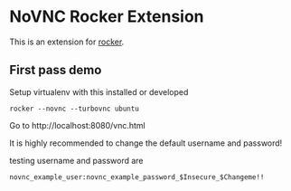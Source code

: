 # NoVNC Rocker Extension

This is an extension for [rocker](https://github.com/osrf/rocker).

## First pass demo 

Setup virtualenv with this installed or developed

`rocker --novnc --turbovnc ubuntu`

Go to http://localhost:8080/vnc.html

It is highly recommended to change the default username and password!

testing username and password are

    novnc_example_user:novnc_example_password_$Insecure_$Changeme!!
